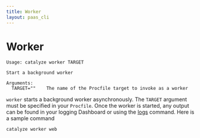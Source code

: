 ```yaml
---
title: Worker
layout: paas_cli
---
```


# Worker

```
Usage: catalyze worker TARGET

Start a background worker

Arguments:
  TARGET=""    The name of the Procfile target to invoke as a worker
```

`worker` starts a background worker asynchronously. The `TARGET` argument must be specified in your `Procfile`. Once the worker is started, any output can be found in your logging Dashboard or using the [logs](https://resources.catalyze.io/paas/cli/sections/logs/) command. Here is a sample command

```
catalyze worker web
```
